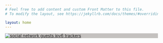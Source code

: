 ```yaml
---
# Feel free to add content and custom Front Matter to this file.
# To modify the layout, see https://jekyllrb.com/docs/themes/#overriding-theme-defaults

layout: home
---
```

<footer>
<div style="line-height:16px;text-float:right;"><a title="Social network guests ipv6 trackers" href="https://www.tracemyip.org/tools/website-visitors-counter-traffic-tracker-statistics/"><img src="//s2.tracemyip.org/tracker/1320/4684NR-IPIB/90554/10/njsUrl/" alt="social network guests ipv6 trackers" style="border:0px;"></a></div>
</footer>
<style>
  @import url('https://fonts.googleapis.com/css2?family=Montserrat:wght@500&display=swap');
  
    header {

      background-color: rgba(252, 250, 250, 0.8);
      position: fixed;
      height: 83px;

    }
    .page-link{
      padding:20px ;
      color: white;
    }
    .trigger{
      color: white;
      margin: 15px;
    }
    .page-link:hover {
      border: 2px solid black;
      /* background-color: rgba(1, 1, 1, 0.7); */
      /* color: white; */
    }
   
    header a {
      font-family: 'Montserrat', sans-serif;
      font-weight: 500;
      font-size: 16px;
      color: white;
      text-decoration: none;
      transition: all 0.3s ease 0s;
      margin-top:3px ;
      /* background-color: red; */
      padding: 10px;
     
    }
    header a:hover{
      /* background-color: rgb(170, 160, 160); */
      /* color:white; */
      /* background-color: rgba(1, 1, 1, 0.7); */
      /* border: 2px solid black; */
      /* padding: 10px; */
    }

    footer{
      background-color: rgb(196, 193, 191);
    }
    .page-content{
      /* border: 2px solid red; */
      /* margin: 0px 250px; */
      
    }
    main{
      height: 600px;
    }
    .post-meta{
      color: white;
    }

     body {


      background-image: url("https://i.postimg.cc/MT6FqHWQ/rupee-4395520.jpg");
      background-size: cover;       
      /* background-color: rgba(1, 1, 1);  */
            height:100%;
            width: 100%;
            z-index: -1;
    } 
    
      </style>
  [check this@Instagram](https://www.instagram.com/financial_literate/?hl=en)
 
 
